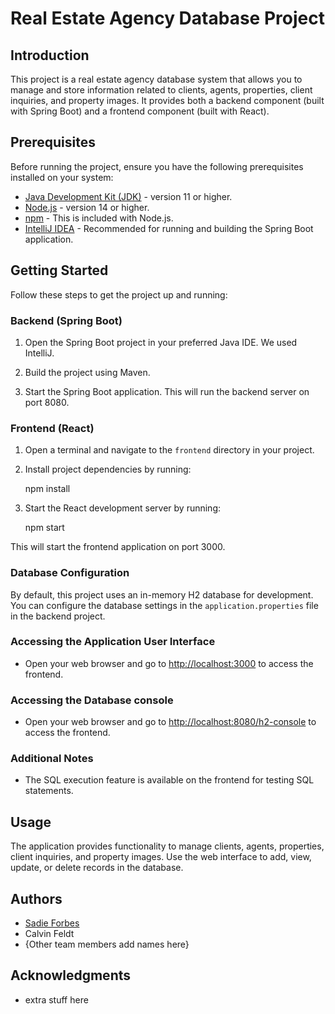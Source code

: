 # Real Estate Agency Database Project

## Introduction

This project is a real estate agency database system that allows you to manage and store information related to clients, agents, properties, client inquiries, and property images. It provides both a backend component (built with Spring Boot) and a frontend component (built with React).

## Prerequisites

Before running the project, ensure you have the following prerequisites installed on your system:

- [Java Development Kit (JDK)](https://www.oracle.com/java/technologies/javase-downloads.html) - version 11 or higher.
- [Node.js](https://nodejs.org/) - version 14 or higher.
- [npm](https://www.npmjs.com/) - This is included with Node.js.
- [IntelliJ IDEA](https://www.jetbrains.com/idea/download/) - Recommended for running and building the Spring Boot application.

## Getting Started

Follow these steps to get the project up and running:

### Backend (Spring Boot)

1. Open the Spring Boot project in your preferred Java IDE. We used IntelliJ.

2. Build the project using Maven.

3. Start the Spring Boot application. This will run the backend server on port 8080.

### Frontend (React)

1. Open a terminal and navigate to the `frontend` directory in your project.

2. Install project dependencies by running:
    
    npm install

3. Start the React development server by running:

    npm start

This will start the frontend application on port 3000.

### Database Configuration

By default, this project uses an in-memory H2 database for development. You can configure the database settings in the `application.properties` file in the backend project.

### Accessing the Application User Interface

- Open your web browser and go to [http://localhost:3000](http://localhost:3000) to access the frontend.


### Accessing the Database console

- Open your web browser and go to [http://localhost:8080/h2-console](http://localhost:8080/h2-console) to access the frontend.

### Additional Notes

- The SQL execution feature is available on the frontend for testing SQL statements. 

## Usage

The application provides functionality to manage clients, agents, properties, client inquiries, and property images. Use the web interface to add, view, update, or delete records in the database.

## Authors

- [Sadie Forbes](https://github.com/sadief630)
- Calvin Feldt
- {Other team members add names here}

## Acknowledgments

- extra stuff here


